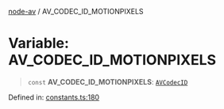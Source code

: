 [node-av](../globals.md) / AV\_CODEC\_ID\_MOTIONPIXELS

# Variable: AV\_CODEC\_ID\_MOTIONPIXELS

> `const` **AV\_CODEC\_ID\_MOTIONPIXELS**: [`AVCodecID`](../type-aliases/AVCodecID.md)

Defined in: [constants.ts:180](https://github.com/seydx/av/blob/f8631fc881b394300b1479f511d55cf1c370a87f/src/constants/constants.ts#L180)
